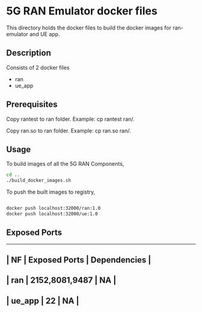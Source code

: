 <!--
 Copyright 2020 Tata Elxsi

 Licensed under the Apache License, Version 2.0 (the "License"); you may
 not use this file except in compliance with the License. You may obtain
 a copy of the License at

         http://www.apache.org/licenses/LICENSE-2.0

 Unless required by applicable law or agreed to in writing, software
 distributed under the License is distributed on an "AS IS" BASIS, WITHOUT
 WARRANTIES OR CONDITIONS OF ANY KIND, either express or implied. See the
 License for the specific language governing permissions and limitations
 under the License.

 For those usages not covered by the Apache License, Version 2.0 please
 contact: canonical@tataelxsi.onmicrosoft.com

 To get in touch with the maintainers, please contact:
 canonical@tataelxsi.onmicrosoft.com
-->

# 5G RAN Emulator docker files

This directory holds the docker files to build the docker
images for ran-emulator and UE app.

## Description

Consists of 2 docker files

* ran
* ue_app

## Prerequisites

Copy rantest to ran folder. Example:
cp rantest ran/.

Copy ran.so to ran folder. Example:
cp ran.so ran/.

## Usage

To build images of all the 5G RAN Components,

```bash
cd ..
./build_docker_images.sh

```

To push the built images to registry,

```bash

docker push localhost:32000/ran:1.0
docker push localhost:32000/ue:1.0

```

## Exposed Ports

----------------------------------------------------------
|     NF       |   Exposed Ports  | Dependencies         |
----------------------------------------------------------
|   ran        |   2152,8081,9487 |      NA              |
----------------------------------------------------------
|   ue_app     |        22        |      NA              |
----------------------------------------------------------
